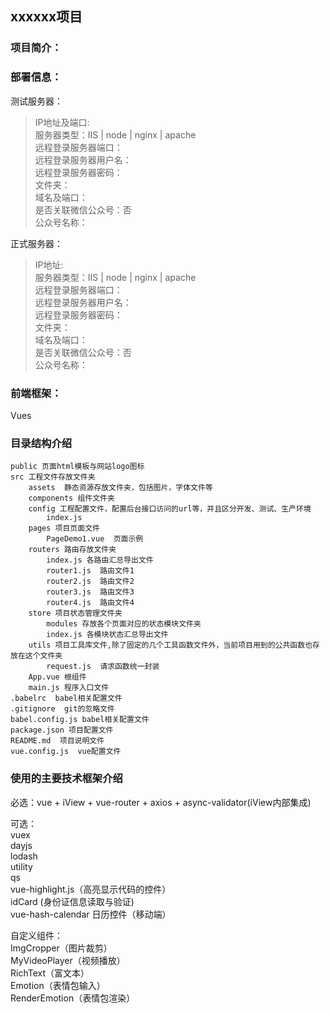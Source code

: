 ## xxxxxx项目

### 项目简介：

### 部署信息：

测试服务器：
> IP地址及端口:   
> 服务器类型：IIS | node | nginx | apache  
> 远程登录服务器端口：  
> 远程登录服务器用户名：  
> 远程登录服务器密码：   
> 文件夹：  
> 域名及端口：  
> 是否关联微信公众号：否  
> 公众号名称：

正式服务器：
> IP地址:   
> 服务器类型：IIS | node | nginx | apache  
> 远程登录服务器端口：  
> 远程登录服务器用户名：  
> 远程登录服务器密码：  
> 文件夹：  
> 域名及端口：  
> 是否关联微信公众号：否  
> 公众号名称：

### 前端框架：
Vues

### 目录结构介绍
```
public 页面html模板与网站logo图标
src 工程文件存放文件夹
    assets  静态资源存放文件夹，包括图片，字体文件等
    components 组件文件夹
    config 工程配置文件，配置后台接口访问的url等，并且区分开发、测试、生产环境
        index.js
    pages 项目页面文件
        PageDemo1.vue  页面示例
    routers 路由存放文件夹
        index.js 各路由汇总导出文件
        router1.js  路由文件1 
        router2.js  路由文件2
        router3.js  路由文件3
        router4.js  路由文件4
    store 项目状态管理文件夹
        modules 存放各个页面对应的状态模块文件夹
        index.js 各模块状态汇总导出文件
    utils 项目工具库文件,除了固定的几个工具函数文件外，当前项目用到的公共函数也存放在这个文件夹
        request.js  请求函数统一封装
    App.vue 根组件
    main.js 程序入口文件
.babelrc  babel相关配置文件
.gitignore  git的忽略文件
babel.config.js babel相关配置文件
package.json 项目配置文件
README.md  项目说明文件
vue.config.js  vue配置文件
```

### 使用的主要技术框架介绍
必选：vue + iView + vue-router + axios + async-validator(iView内部集成)

可选：  
vuex  
dayjs  
lodash  
utility  
qs  
vue-highlight.js（高亮显示代码的控件）  
idCard (身份证信息读取与验证)  
vue-hash-calendar  日历控件（移动端）

自定义组件：  
ImgCropper（图片裁剪）  
MyVideoPlayer（视频播放）  
RichText（富文本）  
Emotion（表情包输入）  
RenderEmotion（表情包渲染）  